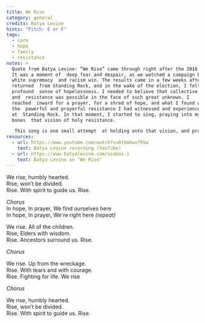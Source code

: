 ```yaml
---
title: We Rise
category: general
credits: Batya Levine
hints: "Pitch: E or F"
tags:
  - core
  - hope
  - family
  - resistance
notes: >
  Quote from Batya Levine: “We Rise” came through right after the 2016 election.
  It was a moment of  deep fear and despair, as we watched a campaign built on
  white supremacy  and racism win. The results came in a few weeks after I had
  returned  from Standing Rock, and in the wake of the election, I felt a
  profound  sense of hopelessness. I needed to believe that collective power
  and  resistance was possible in the face of such great unknown. I
  reached  inward for a prayer, for a shred of hope, and what I found was
  the  powerful and prayerful resistance I had witnessed and experienced
  at  Standing Rock. In that moment, I started to sing, praying into my
  bones  that vision of holy resistance. 

   This song is one small attempt  at holding onto that vision, and praying it into our collective bones.  Since 2016 we’ve been through so much. This song feels as potent for me  today as it did when it came to me. In this time when white supremacy  and fascism are so clearly lifting their heads, may we truly center the  resistance and vision of Black folks, Indigenous and Native peoples,  communities of color, immigrants and refugees. May we believe in our  collective power and resilience, and learn to LIVE it, as we work to  dismantle the oppressive forces within ourselves and in the world around  us. No matter what struggles lie ahead, may we keep fighting and rising  for and with each other. 
resources:
  - url: https://www.youtube.com/watch?v=6tkmkwufRVw
    text: Batya Levine recording (YouTube)
  - url: https://www.batyalevine.com/videos-1
    text: Batya Levine on "We Rise"
---
```

We rise, humbly hearted.\
Rise, won′t be divided.\
Rise. With spirit to guide us. Rise.  

*Chorus*\
In hope, In prayer, We find ourselves here\
In hope, In prayer, We're right here *(repeat)*  

We rise. All of the children.\
Rise, Elders with wisdom.\
Rise. Ancestors surround us. Rise.   

*Chorus*

We rise. Up from the wreckage.\
Rise. With tears and with courage.\
Rise. Fighting for life. We rise  

*Chorus*  

We rise, humbly hearted.\
Rise, won′t be divided.\
Rise. With spirit to guide us. Rise.
